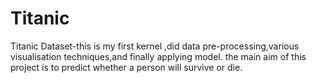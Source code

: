 # Titanic
Titanic Dataset-this is my first kernel ,did data pre-processing,various visualisation techniques,and finally applying model.
the main aim of this project is to predict whether a person will survive or die.
